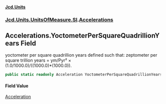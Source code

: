 #### [Jcd.Units](index.md 'index')
### [Jcd.Units.UnitsOfMeasure.SI](Jcd.Units.UnitsOfMeasure.SI.md 'Jcd.Units.UnitsOfMeasure.SI').[Accelerations](Accelerations.md 'Jcd.Units.UnitsOfMeasure.SI.Accelerations')

## Accelerations.YoctometerPerSquareQuadrillionYears Field

yoctometer per square quadrillion years defined such that: zeptometer per square trillion years = ym/Pyr² ×  
(1.0/1000.0)/((1000.0)*(1000.0)).

```csharp
public static readonly Acceleration YoctometerPerSquareQuadrillionYears;
```

#### Field Value
[Acceleration](Acceleration.md 'Jcd.Units.UnitTypes.Acceleration')